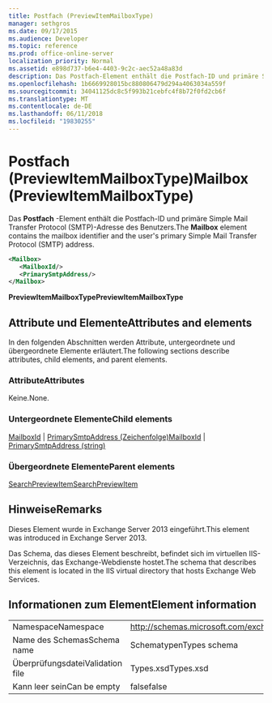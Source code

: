 ```yaml
---
title: Postfach (PreviewItemMailboxType)
manager: sethgros
ms.date: 09/17/2015
ms.audience: Developer
ms.topic: reference
ms.prod: office-online-server
localization_priority: Normal
ms.assetid: e898d737-b6e4-4403-9c2c-aec52a48a83d
description: Das Postfach-Element enthält die Postfach-ID und primäre Simple Mail Transfer Protocol (SMTP)-Adresse des Benutzers.
ms.openlocfilehash: 1b6669928015bc880806479d294a4063034a559f
ms.sourcegitcommit: 34041125dc8c5f993b21cebfc4f8b72f0fd2cb6f
ms.translationtype: MT
ms.contentlocale: de-DE
ms.lasthandoff: 06/11/2018
ms.locfileid: "19830255"
---
```

# <a name="mailbox-previewitemmailboxtype"></a><span data-ttu-id="6af9f-103">Postfach (PreviewItemMailboxType)</span><span class="sxs-lookup"><span data-stu-id="6af9f-103">Mailbox (PreviewItemMailboxType)</span></span>

<span data-ttu-id="6af9f-104">Das **Postfach** -Element enthält die Postfach-ID und primäre Simple Mail Transfer Protocol (SMTP)-Adresse des Benutzers.</span><span class="sxs-lookup"><span data-stu-id="6af9f-104">The **Mailbox** element contains the mailbox identifier and the user's primary Simple Mail Transfer Protocol (SMTP) address.</span></span> 
  
```XML
<Mailbox>
   <MailboxId/>
   <PrimarySmtpAddress/>
</Mailbox>
```

<span data-ttu-id="6af9f-105">**PreviewItemMailboxType**</span><span class="sxs-lookup"><span data-stu-id="6af9f-105">**PreviewItemMailboxType**</span></span>

## <a name="attributes-and-elements"></a><span data-ttu-id="6af9f-106">Attribute und Elemente</span><span class="sxs-lookup"><span data-stu-id="6af9f-106">Attributes and elements</span></span>

<span data-ttu-id="6af9f-107">In den folgenden Abschnitten werden Attribute, untergeordnete und übergeordnete Elemente erläutert.</span><span class="sxs-lookup"><span data-stu-id="6af9f-107">The following sections describe attributes, child elements, and parent elements.</span></span>
  
### <a name="attributes"></a><span data-ttu-id="6af9f-108">Attribute</span><span class="sxs-lookup"><span data-stu-id="6af9f-108">Attributes</span></span>

<span data-ttu-id="6af9f-109">Keine.</span><span class="sxs-lookup"><span data-stu-id="6af9f-109">None.</span></span>
  
### <a name="child-elements"></a><span data-ttu-id="6af9f-110">Untergeordnete Elemente</span><span class="sxs-lookup"><span data-stu-id="6af9f-110">Child elements</span></span>

<span data-ttu-id="6af9f-111">[MailboxId](mailboxid.md) | [PrimarySmtpAddress (Zeichenfolge)](primarysmtpaddress-string.md)</span><span class="sxs-lookup"><span data-stu-id="6af9f-111">[MailboxId](mailboxid.md) | [PrimarySmtpAddress (string)](primarysmtpaddress-string.md)</span></span>
  
### <a name="parent-elements"></a><span data-ttu-id="6af9f-112">Übergeordnete Elemente</span><span class="sxs-lookup"><span data-stu-id="6af9f-112">Parent elements</span></span>

[<span data-ttu-id="6af9f-113">SearchPreviewItem</span><span class="sxs-lookup"><span data-stu-id="6af9f-113">SearchPreviewItem</span></span>](searchpreviewitem.md)
  
## <a name="remarks"></a><span data-ttu-id="6af9f-114">Hinweise</span><span class="sxs-lookup"><span data-stu-id="6af9f-114">Remarks</span></span>

<span data-ttu-id="6af9f-115">Dieses Element wurde in Exchange Server 2013 eingeführt.</span><span class="sxs-lookup"><span data-stu-id="6af9f-115">This element was introduced in Exchange Server 2013.</span></span>
  
<span data-ttu-id="6af9f-116">Das Schema, das dieses Element beschreibt, befindet sich im virtuellen IIS-Verzeichnis, das Exchange-Webdienste hostet.</span><span class="sxs-lookup"><span data-stu-id="6af9f-116">The schema that describes this element is located in the IIS virtual directory that hosts Exchange Web Services.</span></span>
  
## <a name="element-information"></a><span data-ttu-id="6af9f-117">Informationen zum Element</span><span class="sxs-lookup"><span data-stu-id="6af9f-117">Element information</span></span>

|||
|:-----|:-----|
|<span data-ttu-id="6af9f-118">Namespace</span><span class="sxs-lookup"><span data-stu-id="6af9f-118">Namespace</span></span>  <br/> |http://schemas.microsoft.com/exchange/services/2006/types  <br/> |
|<span data-ttu-id="6af9f-119">Name des Schemas</span><span class="sxs-lookup"><span data-stu-id="6af9f-119">Schema name</span></span>  <br/> |<span data-ttu-id="6af9f-120">Schematypen</span><span class="sxs-lookup"><span data-stu-id="6af9f-120">Types schema</span></span>  <br/> |
|<span data-ttu-id="6af9f-121">Überprüfungsdatei</span><span class="sxs-lookup"><span data-stu-id="6af9f-121">Validation file</span></span>  <br/> |<span data-ttu-id="6af9f-122">Types.xsd</span><span class="sxs-lookup"><span data-stu-id="6af9f-122">Types.xsd</span></span>  <br/> |
|<span data-ttu-id="6af9f-123">Kann leer sein</span><span class="sxs-lookup"><span data-stu-id="6af9f-123">Can be empty</span></span>  <br/> |<span data-ttu-id="6af9f-124">false</span><span class="sxs-lookup"><span data-stu-id="6af9f-124">false</span></span>  <br/> |
   

